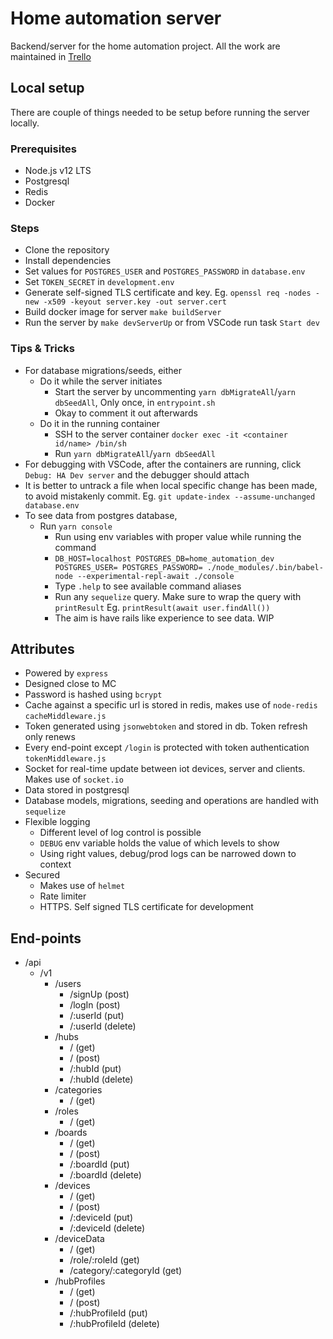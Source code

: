 # Home automation server
Backend/server for the home automation project. All the work are maintained in [Trello](https://trello.com/b/acWDFLf5/home-automation-and-spying-on-my-plant)

## Local setup
There are couple of things needed to be setup before running the server locally.

### Prerequisites
- Node.js v12 LTS
- Postgresql
- Redis
- Docker

### Steps
- Clone the repository
- Install dependencies
- Set values for `POSTGRES_USER` and `POSTGRES_PASSWORD` in `database.env`
- Set `TOKEN_SECRET` in `development.env`
- Generate self-signed TLS certificate and key. Eg. `openssl req -nodes -new -x509 -keyout server.key -out server.cert`
- Build docker image for server `make buildServer`
- Run the server by `make devServerUp` or from VSCode run task `Start dev`

### Tips & Tricks
- For database migrations/seeds, either
  - Do it while the server initiates
    - Start the server by uncommenting `yarn dbMigrateAll`/`yarn dbSeedAll`, Only once, in `entrypoint.sh`
    - Okay to comment it out afterwards
  - Do it in the running container
    - SSH to the server container `docker exec -it <container id/name> /bin/sh`
    - Run `yarn dbMigrateAll`/`yarn dbSeedAll`
- For debugging with VSCode, after the containers are running, click `Debug: HA Dev server` and the debugger should attach
- It is better to untrack a file when local specific change has been made, to avoid mistakenly commit. Eg. `git update-index --assume-unchanged database.env`
- To see data from postgres database,
  - Run `yarn console`
    - Run using env variables with proper value while running the command
    - `DB_HOST=localhost POSTGRES_DB=home_automation_dev POSTGRES_USER= POSTGRES_PASSWORD= ./node_modules/.bin/babel-node --experimental-repl-await ./console`
    - Type `.help` to see available command aliases
    - Run any `sequelize` query. Make sure to wrap the query with `printResult` Eg. `printResult(await user.findAll())`
    - The aim is have rails like experience to see data. WIP
 
 ## Attributes
 - Powered by `express`
 - Designed close to MC
 - Password is hashed using `bcrypt`
 - Cache against a specific url is stored in redis, makes use of `node-redis` `cacheMiddleware.js`
 - Token generated using `jsonwebtoken` and stored in db. Token refresh only renews
 - Every end-point except `/login` is protected with token authentication `tokenMiddleware.js`
 - Socket for real-time update between iot devices, server and clients. Makes use of `socket.io`
 - Data stored in postgresql
 - Database models, migrations, seeding and operations are handled with `sequelize`
 - Flexible logging
   - Different level of log control is possible
   - `DEBUG` env variable holds the value of which levels to show
   - Using right values, debug/prod logs can be narrowed down to context
 - Secured
   - Makes use of `helmet`
   - Rate limiter
   - HTTPS. Self signed TLS certificate for development
   
 ## End-points
 - /api
   - /v1
	    - /users
    		- /signUp (post)
		    - /logIn (post)
		    - /:userId (put)
		    - /:userId (delete)
	    - /hubs
		    - / (get)
		    - / (post)
		    - /:hubId (put)
		    - /:hubId (delete)
      - /categories
        - / (get)
      - /roles
        - / (get)
      - /boards
        - / (get)
        - / (post)
        - /:boardId (put)
        - /:boardId (delete)
      - /devices
        - / (get)
        - / (post)
        - /:deviceId (put)
        - /:deviceId (delete)
      - /deviceData
        - / (get)
        - /role/:roleId (get)
        - /category/:categoryId (get)
      - /hubProfiles
        - / (get)
        - / (post)
        - /:hubProfileId (put)
        - /:hubProfileId (delete)
